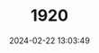 ---
title: "1920"
category: "Aprasia aurita"
draft: false
date: 2024-02-22 13:03:49
languages:
  English: ["Eared Worm-lizard"]
---